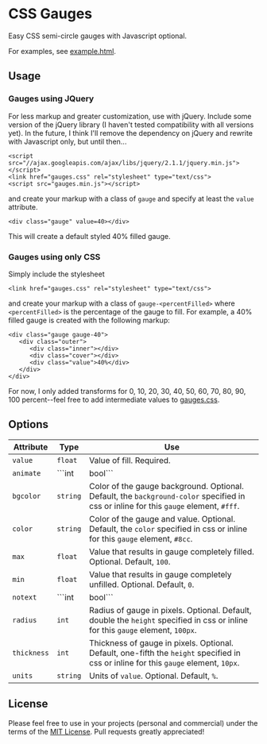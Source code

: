 # CSS Gauges #

Easy CSS semi-circle gauges with Javascript optional.

For examples, see [example.html](example.html).


## Usage ##

### Gauges using JQuery ###

For less markup and greater customization, use with jQuery. Include some version of the jQuery library (I haven't tested compatibility with all versions yet). In the future, I think I'll remove the dependency on jQuery and rewrite with Javascript only, but until then...

```
<script src="//ajax.googleapis.com/ajax/libs/jquery/2.1.1/jquery.min.js"></script>
<link href="gauges.css" rel="stylesheet" type="text/css">
<script src="gauges.min.js"></script>
```

and create your markup with a class of ```gauge``` and specify at least the ```value``` attribute.

```
<div class="gauge" value=40></div>
```

This will create a default styled 40% filled gauge.

### Gauges using only CSS ###

Simply include the stylesheet

```
<link href="gauges.css" rel="stylesheet" type="text/css">
```

and create your markup with a class of ```gauge-<percentFilled>``` where ```<percentFilled>``` is the percentage of the gauge to fill. For example, a 40% filled gauge is created with the following markup:

```
<div class="gauge gauge-40">
   <div class="outer">
      <div class="inner"></div>
      <div class="cover"></div>
      <div class="value">40%</div>
   </div>
</div>
```

For now, I only added transforms for 0, 10, 20, 30, 40, 50, 60, 70, 80, 90, 100 percent--feel free to add intermediate values to [gauges.css](gauges.css).

## Options ##

Attribute|Type|Use
---------|----|---
```value```|```float```|Value of fill. Required.
```animate```|```int|bool```|Whether the gauge should be animated and "dial up" to position. Accepts ```true```, ```false```, ```1```, ```0```. Optional. Default, ```0``` no animation.
```bgcolor```|```string```|Color of the gauge background. Optional. Default, the ```background-color``` specified in css or inline for this ```gauge``` element, ```#fff```.
```color```|```string```|Color of the gauge and value. Optional. Default, the ```color``` specified in css or inline for this ```gauge``` element, ```#8cc```.
```max```|```float```|Value that results in gauge completely filled. Optional. Default, ```100```.
```min```|```float```|Value that results in gauge completely unfilled. Optional. Default, ```0```.
```notext```|```int|bool```|Whether the value should be hidden within the gauge. Accepts ```true```, ```false```, ```1```, ```0```. Optional. Default, ```0``` not hidden/value is displayed.
```radius```|```int```|Radius of gauge in pixels. Optional. Default, double the ```height``` specified in css or inline for this ```gauge``` element, ```100px```.
```thickness```|```int```|Thickness of gauge in pixels. Optional. Default, one-fifth the ```height``` specified in css or inline for this ```gauge``` element, ```10px```.
```units```|```string```|Units of ```value```. Optional. Default, ```%```.

## License ##

Please feel free to use in your projects (personal and commercial) under the terms of the [MIT License](LICENSE). Pull requests greatly appreciated!
